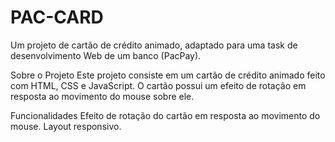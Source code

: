 # PAC-CARD
Um projeto de cartão de crédito animado, adaptado para uma task de desenvolvimento Web de um banco (PacPay).

Sobre o Projeto
Este projeto consiste em um cartão de crédito animado feito com HTML, CSS e JavaScript. O cartão possui um efeito de rotação em resposta ao movimento do mouse sobre ele.

Funcionalidades
Efeito de rotação do cartão em resposta ao movimento do mouse.
Layout responsivo.
